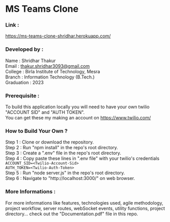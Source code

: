 # MS Teams Clone

### Link : 

https://ms-teams-clone-shridhar.herokuapp.com/

### Developed by :

Name : Shridhar Thakur<br />
Email : thakur.shridhar3093@gmail.com <br />College : Birla Institute of Technology, Mesra <br />Branch : Information Technology (B.Tech.)<br />Graduation : 2023<br />

### Prerequisite : 

To build this application locally you will need to have your own twilio "ACCOUNT SID" and "AUTH TOKEN".<br />You can get these my making an account on https://www.twilio.com/

### How to Build Your Own ?

Step 1 : Clone or download the repository.<br />Step 2 : Run "npm install" in the repo's root directory.<br />Step 3 : Create a ".env" file in the repo's root directory.<br />Step 4 : Copy paste these lines in ".env file" with your twilio's credentials<br />`ACCOUNT_SID=<Twilio-Account-Sid>`<br />
`AUTH_TOKEN=<Twilio-Auth-Token>`<br />Step 5 : Run "node server.js" in the repo's root directory. <br />Step 6 : Navigate to "http://localhost:3000/" on web browser.

### More Informations :

For more informations like features, technologies used, agile methodology, project workflow, server routes, webSocket events, utility functions, project directory... check out the "Documentation.pdf" file in this repo.
